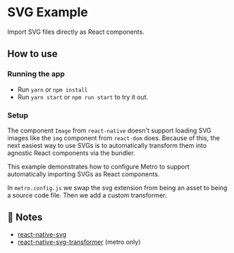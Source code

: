 # SVG Example

Import SVG files directly as React components.

## How to use

### Running the app

- Run `yarn` or `npm install`
- Run `yarn start` or `npm run start` to try it out.

### Setup

The component `Image` from `react-native` doesn't support loading SVG images like the `img` component from `react-dom` does. Because of this, the next easiest way to use SVGs is to automatically transform them into agnostic React components via the bundler.

This example demonstrates how to configure Metro to support automatically importing SVGs as React components.

In `metro.config.js` we swap the svg extension from being an asset to being a source code file. Then we add a custom transformer.

## 📝 Notes

- [react-native-svg](https://github.com/react-native-svg/react-native-svg)
- [react-native-svg-transformer](https://github.com/kristerkari/react-native-svg-transformer) (metro only)
